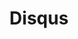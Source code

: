 ---
blog: https://blog.disqus.com/
codehost: https://github.com/https://github.com/disqus
colors:
- '#2E9FFF'
facebook: https://www.facebook.com/disqus/
font:
  myfonts: https://www.myfonts.com/fonts/exljbris/museo-sans-cyrillic/900/
  name: Museo Sans Cyrl-900
guide: https://disqus.com/brand/
images:
- disqus-ar21.svg
- disqus-tile.svg
- disqus-icon.svg
- disqus-official.svg
logohandle: disqus
sort: disqus
title: Disqus
twitter: https://x.com/disqus
website: https://disqus.com/
wikipedia: https://en.wikipedia.org/wiki/Disqus
---